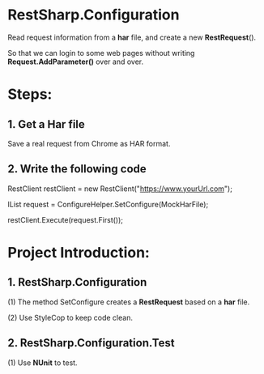 # RestSharp.Configuration
Read request information from a **har** file, and create a new **RestRequest**().

So that we can login to some web pages without writing **Request.AddParameter()** over and over.

# Steps: #

## 1. Get a Har file  
Save a real request from Chrome as HAR format.

## 2. Write the following code ##
RestClient restClient = new RestClient("https://www.yourUrl.com");

IList<RestRequest> request = ConfigureHelper.SetConfigure(MockHarFile);

restClient.Execute(request.First());

# Project Introduction: #

## 1. RestSharp.Configuration ##

(1) The method SetConfigure creates a **RestRequest** based on a **har** file.

(2) Use StyleCop to keep code clean.

## 2. RestSharp.Configuration.Test ##
(1) Use **NUnit** to test.
